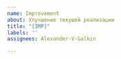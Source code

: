 ```yaml
---
name: Improvement
about: Улучшение текущей реализации
title: "[IMP]"
labels: ''
assignees: Alexander-V-Galkin

---
```




